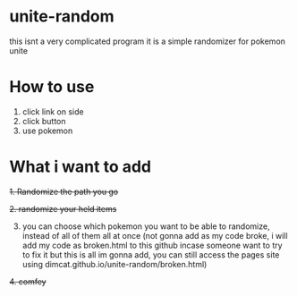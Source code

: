 # unite-random
this isnt a very complicated program
it is a simple randomizer for pokemon unite
# How to use
1. click link on side
2. click button
3. use pokemon

# What i want to add
~~1. Randomize the path you go~~  

~~2. randomize your held items~~

3. you can choose which pokemon you want to be able to randomize, instead of all of them all at once (not gonna add as my code broke, i will add my code as 
broken.html to this github incase someone want to try to fix it but this is all im gonna add, you can still access the pages site using dimcat.github.io/unite-random/broken.html)

~~4. comfey~~
